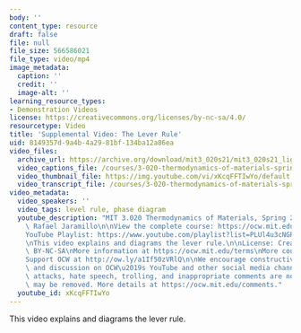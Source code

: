 ```yaml
---
body: ''
content_type: resource
draft: false
file: null
file_size: 566586021
file_type: video/mp4
image_metadata:
  caption: ''
  credit: ''
  image-alt: ''
learning_resource_types:
- Demonstration Videos
license: https://creativecommons.org/licenses/by-nc-sa/4.0/
resourcetype: Video
title: 'Supplemental Video: The Lever Rule'
uid: 8149357d-9a4b-4a29-81bf-134ba12a86ea
video_files:
  archive_url: https://archive.org/download/mit3_020s21/mit3_020s21_lightboard_03_360p.mp4
  video_captions_file: /courses/3-020-thermodynamics-of-materials-spring-2021/1hCXqr2cZcutTY606O4TA6e0niVfBRwin_transcript.webvtt
  video_thumbnail_file: https://img.youtube.com/vi/xKcqFFTIwYo/default.jpg
  video_transcript_file: /courses/3-020-thermodynamics-of-materials-spring-2021/1hCXqr2cZcutTY606O4TA6e0niVfBRwin_transcript.pdf
video_metadata:
  video_speakers: ''
  video_tags: level rule, phase diagram
  youtube_description: "MIT 3.020 Thermodynamics of Materials, Spring 2021\nInstructor:\
    \ Rafael Jaramillo\n\nView the complete course: https://ocw.mit.edu/courses/3-020-thermodynamics-of-materials-spring-2021/\n\
    YouTube Playlist: https://www.youtube.com/playlist?list=PLUl4u3cNGP61g-yRbJz4ghFPJLiok1HxX\n\
    \nThis video explains and diagrams the lever rule.\n\nLicense: Creative Commons\
    \ BY-NC-SA\nMore information at https://ocw.mit.edu/terms\nMore courses at https://ocw.mit.edu\n\
    Support OCW at http://ow.ly/a1If50zVRlQ\n\nWe encourage constructive comments\
    \ and discussion on OCW\u2019s YouTube and other social media channels. Personal\
    \ attacks, hate speech, trolling, and inappropriate comments are not allowed and\
    \ may be removed. More details at https://ocw.mit.edu/comments."
  youtube_id: xKcqFFTIwYo
---
```

This video explains and diagrams the lever rule.